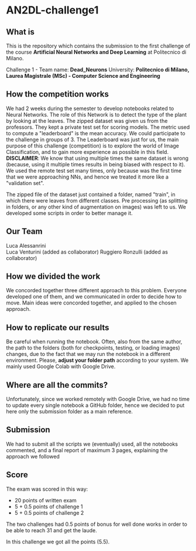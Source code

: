 # AN2DL-challenge1

## What is
This is the repository which contains the submission to the first challenge of the course **Artificial Neural Networks and Deep Learning** at Politecnico di Milano.

Challenge 1 - Team name: **Dead_Neurons**
University: **Politecnico di Milano, Laurea Magistrale (MSc) - Computer Science and Engineering**

## How the competition works
We had 2 weeks during the semester to develop notebooks related to Neural Networks. The role of this Network is to detect the type of the plant by looking at the leaves. The zipped dataset was given us from the professors. They kept a private test set for scoring models. The metric used to compute a "leaderboard" is the mean accuracy. We could participate to the challenge in groups of 3.
The Leaderboard was just for us, the main purpose of this challenge (competition) is to explore the world of Image Classification, and to gain more experience as possible in this field.
**DISCLAIMER**: We know that using multiple times the same dataset is wrong (because, using it multiple times results in being biased with respect to it). We used the remote test set many times, only because was the first time that we were approaching NNs, and hence we treated it more like a "validation set".

The zipped file of the dataset just contained a folder, named "train", in which there were leaves from different classes. Pre processing (as splitting in folders, or any other kind of augmentation on images) was left to us. We developed some scripts in order to better manage it.

## Our Team
Luca Alessanrini  
Luca Venturini (added as collaborator)
Ruggiero Ronzulli (added as collaborator)

## How we divided the work
We concorded together three different approach to this problem. Everyone developed one of them, and we communicated in order to decide how to move. Main ideas were concorded together, and applied to the chosen approach.

## How to replicate our results
Be careful when running the notebook. Often, also from the same author, the path to the folders (both for checkpoints, testing, or loading images) changes, due to the fact that we may run the notebook in a different environment. Please, **adjust your folder path** according to your system. We mainly used Google Colab with Google Drive.

## Where are all the commits?
Unfortunately, since we worked remotely with Google Drive, we had no time to update every single notebook a GitHub folder, hence we decided to put here only the submission folder as a main reference.

## Submission
We had to submit all the scripts we (eventually) used, all the notebooks commented, and a final report of maximum 3 pages, explaining the approach we followed

## Score
The exam was scored in this way:
- 20 points of written exam
- 5 + 0.5 points of challenge 1
- 5 + 0.5 points of challenge 2

The two challenges had 0.5 points of bonus for well done works in order to be able to reach 31 and get the laude.

In this challenge we got all the points (5.5).
